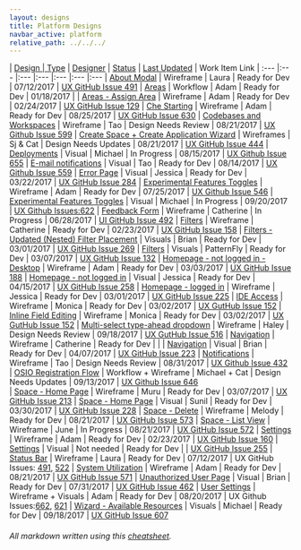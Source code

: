 ```yaml
---
layout: designs
title: Platform Designs
navbar_active: platform
relative_path: ../../../
---
```


| <a href="javascript:SortTable(0);" id="designTableTitle" class="sort">Design | <a href="javascript:SortTable(1);" id="designTableType" class="sort">Type</a> | <a href="javascript:SortTable(2);" id="designTableDesigner" class="sort">Designer</a> | <a href="javascript:SortTable(3);" id="designTableStatus" class="sort">Status<a/> | <a href="javascript:SortTable(4, 'D', 'mdy');" id="designTableUpdate" class="sort">Last Updated</a> | <span id="designTableWILinks">Work Item Link</span>
| :---                                              |:---                   |:---           |:---               |:---               |:---                                                                                                      |:---
| [About Modal](https://redhat.invisionapp.com/share/7FCK1LF94#/243401049_V3_About_Modal_Update)  | Wireframe             | Laura          | Ready for Dev           | 07/12/2017        | [UX GitHub Issue 491](https://github.com/fabric8-ui/fabric8-ux/issues/491)
| [Areas](https://redhat.invisionapp.com/share/67A35QD4B)                                         | Workflow              | Adam           | Ready for Dev           | 01/18/2017        |
| [Areas - Assign Area](https://redhat.invisionapp.com/share/XCA839ET9)                           | Wireframe             | Adam           | Ready for Dev           | 02/24/2017        | [UX GitHub Issue 129](https://github.com/fabric8-ui/fabric8-ux/issues/129)
| [Che Starting](https://github.com/fabric8-ui/fabric8-ux/issues/630)                             | Wireframe             | Adam           | Ready for Dev           | 08/25/2017        | [UX GitHub Issue 630](https://github.com/fabric8-ui/fabric8-ux/issues/630)
| [Codebases and Workspaces](https://redhat.invisionapp.com/share/U2D95C1EC)                      | Wireframe             | Tao            | Design Needs Review     | 08/21/2017        | [UX Github Issue 599](https://github.com/fabric8-ui/fabric8-ux/issues/599)
| [Create Space + Create Application Wizard](https://redhat.invisionapp.com/share/QNAOD7PF4)      | Wireframes            | Sj & Cat       | Design Needs Updates    | 08/21/2017        | [UX GitHub Issue 444](https://github.com/fabric8-ui/fabric8-ux/issues/444)
| [Deployments](https://redhat.invisionapp.com/share/YSDL0KRKW)                                   | Visual                | Michael        | In Progress             | 08/15/2017        | [UX Github Issue 655](https://github.com/fabric8-ui/fabric8-ux/issues/655)
| [E-mail notifications](https://redhat.invisionapp.com/share/XHD0O8A5B)                          | Visual                | Tao            | Ready for Dev           | 08/14/2017        | [UX Github Issue 559](https://github.com/fabric8-ui/fabric8-ux/issues/559)
| [Error Page](https://redhat.invisionapp.com/share/BWASGWISX)                                    | Visual                | Jessica        | Ready for Dev           | 03/22/2017        | [UX GitHub Issue 284](https://github.com/fabric8-ui/fabric8-ux/issues/284)
| [Experimental Features Toggles](https://redhat.invisionapp.com/share/EPCQN9YAC)                 | Wireframe             | Adam           | Ready for Dev           | 07/25/2017        | [UX Github Issue 546](https://github.com/fabric8-ui/fabric8-ux/issues/546)
| [Experimental Features Toggles](https://redhat.invisionapp.com/share/NFDKYHHWB)                 | Visual                | Michael        | In Progress             | 09/20/2017        | [UX Github Issues:622](https://github.com/fabric8-ui/fabric8-ux/issues/622) 
| [Feedback Form](https://redhat.invisionapp.com/share/CFC91QFHU)                                 | Wireframe             | Catherine      | In Progress             | 06/28/2017        | [UI GitHub Issue 492](https://github.com/fabric8-ui/fabric8-ui/issues/492)
| [Filters](https://redhat.invisionapp.com/share/56AH8F1XM)                                       | Wireframe             | Catherine      | Ready for Dev           | 02/23/2017        | [UX GitHub Issue 158](https://github.com/fabric8-ui/fabric8-ux/issues/158)
| [Filters - Updated (Nested) Filter Placement](https://redhat.invisionapp.com/share/JHAOAEEYW)   | Visuals               | Brian          | Ready for Dev           | 03/01/2017        | [UX GitHub Issue 269](https://github.com/fabric8-ui/fabric8-ux/issues/269)
| [Filters](http://www.patternfly.org/pattern-library/forms-and-controls/toolbar/#/api)           | Visuals               | PatternFly     | Ready for Dev           | 03/07/2017        | [UX GitHub Issue 132](https://github.com/fabric8-ui/fabric8-ux/issues/132)
| [Homepage - not logged in - Desktop](https://redhat.invisionapp.com/share/3UAMWOEF4)            | Wireframe             | Adam           | Ready for Dev           | 03/03/2017        | [UX GitHub Issue 188](https://github.com/fabric8-ui/fabric8-ux/issues/188)
| [Homepage - not logged in](https://redhat.invisionapp.com/share/8FB4YEY2W)                      | Visual                | Jessica        | Ready for Dev           | 04/15/2017        | [UX GitHub Issue 258](https://github.com/fabric8-ui/fabric8-ux/issues/258)
| [Homepage - logged in](https://redhat.invisionapp.com/share/XZAOBAOPB)                          | Wireframe             | Jessica        | Ready for Dev           | 03/01/2017        | [UX GitHub Issue 225](https://github.com/fabric8-ui/fabric8-ux/issues/225)
| [IDE Access](https://redhat.invisionapp.com/share/5UAH0I2BE)                                    | Wireframe             | Monica         | Ready for Dev           | 03/02/2017        | [UX GutHub Issue 152](https://github.com/fabric8-ui/fabric8-ux/issues/152)
| [Inline Field Editing](https://redhat.invisionapp.com/share/5UAH0I2BE)                          | Wireframe             | Monica         | Ready for Dev           | 03/02/2017        | [UX GutHub Issue 152](https://github.com/fabric8-ui/fabric8-ux/issues/152)
| [Multi-select type-ahead dropdown](https://redhat.invisionapp.com/share/MECYL572D)              | Wireframe             | Haley          | Design Needs Review     | 09/18/2017        | [UX GutHub Issue 516](https://github.com/fabric8-ui/fabric8-ux/issues/516)
| [Navigation](https://redhat.invisionapp.com/share/QP8Z5FMVM)                                    | Wireframe             | Catherine      | Ready for Dev           |                   |
| [Navigation](https://redhat.invisionapp.com/share/N7B8IRLUK)                                    | Visual                | Brian          | Ready for Dev           | 04/07/2017        | [UX GitHub Issue 223](https://github.com/fabric8-ui/fabric8-ux/issues/223)
| [Notifications](https://redhat.invisionapp.com/share/QVDA5TLE4)                                 | Wireframe             | Tao            | Design Needs Review     | 08/31/2017        | [UX Github Issue 432](https://github.com/fabric8-ui/fabric8-ux/issues/432)   
| [OSIO Registration Flow](https://redhat.invisionapp.com/share/C9DGY7QPQ)                        | Workflow + Wireframe  | Michael + Cat  | Design Needs Updates    | 09/13/2017        | [UX Github Issue 646](https://github.com/fabric8-ui/fabric8-ux/issues/646)    
| [Space - Home Page](https://redhat.invisionapp.com/share/4WB1WXGK9)                             | Wireframe             | Muru           | Ready for Dev           | 03/07/2017        | [UX GitHub Issue 213](https://github.com/fabric8-ui/fabric8-ux/issues/213)
| [Space - Home Page](https://redhat.invisionapp.com/share/TNAXIS9UW)                             | Visual                | Sunil          | Ready for Dev           | 03/30/2017        | [UX GitHub Issue 228](https://github.com/fabric8-ui/fabric8-ux/issues/228)
| [Space - Delete](https://redhat.invisionapp.com/share/2BD1C1GQY)                                | Wireframe             | Melody         | Ready for Dev           | 08/21/2017        | [UX GitHub Issue 573](https://github.com/fabric8-ui/fabric8-ux/issues/573)
| [Space - List View](https://redhat.invisionapp.com/share/6XD26VFZB)                             | Wireframe             | June           | In Progress             | 08/21/2017        | [UX GitHub Issue 572](https://github.com/fabric8-ui/fabric8-ux/issues/572)
| [Settings](https://redhat.invisionapp.com/share/7XAIMZBBK)                                      | Wireframe             | Adam           | Ready for Dev           | 02/23/2017        | [UX GitHub Issue 160](https://github.com/fabric8-ui/fabric8-ux/issues/160)
| [Settings](http://www.patternfly.org/pattern-library/content-views/list-view/)                  | Visual                | Not needed     | Ready for Dev           |                   | [UX GitHub Issue 255](https://github.com/fabric8-ui/fabric8-ux/issues/255)
| [Status Bar](https://redhat.invisionapp.com/share/VZCK1BBKT#/243396394_V3_Status_Bar)           | Wireframe             | Laura          | Ready for Dev           | 07/12/2017        | UX GitHub Issues: [491](https://github.com/fabric8-ui/fabric8-ux/issues/491), [522](https://github.com/fabric8-ui/fabric8-ux/issues/522)
| [System Utilization](https://redhat.invisionapp.com/share/AQD3WV1ZR)                            | Wireframe             | Adam           | Ready for Dev           | 08/21/2017        | [UX GitHub Issue 571](https://github.com/fabric8-ui/fabric8-ux/issues/571)
| [Unauthorized User Page](https://redhat.invisionapp.com/share/S6CPDL95E)                        | Visual                | Brian          | Ready for Dev           | 07/31/2017        | [UX GitHub Issue 462](https://github.com/fabric8-ui/fabric8-ux/issues/462)
| [User Settings](https://redhat.invisionapp.com/share/GHCW0C3P4)                                 | Wireframe + Visuals   | Adam           | Ready for Dev           | 08/20/2017        | UX Github Issues:[662](https://github.com/fabric8-ui/fabric8-ux/issues/662), [621](https://github.com/fabric8-ui/fabric8-ux/issues/621)
| [Wizard - Available Resources](https://redhat.invisionapp.com/share/PMDCE3G94)                  | Visuals               | Michael        | Ready for Dev           | 09/18/2017        | [UX GitHub Issue 607](https://github.com/fabric8-ui/fabric8-ux/issues/607)

###### All markdown written using this [cheatsheet](https://github.com/adam-p/markdown-here/wiki/Markdown-Cheatsheet).
